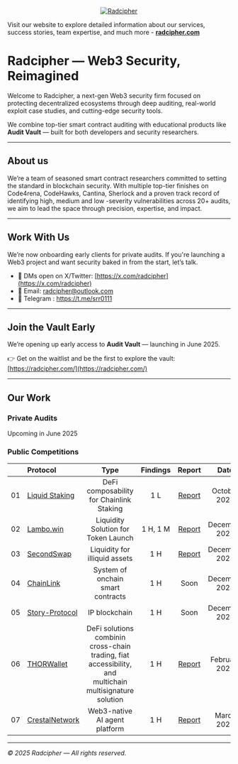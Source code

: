 <p align="center">
    <a href="https://radcipher.com" target="_blank">
        <img src="img/radcipher_logo_background.png" alt="Radcipher">
    </a>
</p>

Visit our website to explore detailed information about our services, success stories, team expertise, and much more - [**radcipher.com**](https://radcipher.com/)


# Radcipher — Web3 Security, Reimagined

Welcome to Radcipher, a next-gen Web3 security firm focused on protecting decentralized ecosystems through deep auditing, real-world exploit case studies, and cutting-edge security tools.

We combine top-tier smart contract auditing with educational products like **Audit Vault** — built for both developers and security researchers.

---

## About us
We’re a team of seasoned smart contract researchers committed to setting the standard in blockchain security. With multiple top-tier finishes on Code4rena, CodeHawks, Cantina, Sherlock and a proven track record of identifying high, medium and low -severity vulnerabilities across 20+ audits, we aim to lead the space through precision, expertise, and impact.

---

## Work With Us

We’re now onboarding early clients for private audits. If you're launching a Web3 project and want security baked in from the start, let’s talk.

- 📩 DMs open on X/Twitter: [https://x.com/radcipher](https://x.com/radcipher)
- 📧 Email: radcipher@outlook.com
- 📨 Telegram : https://t.me/srr0111
---

## Join the Vault Early

We’re opening up early access to **Audit Vault** — launching in June 2025.

👉 Get on the waitlist and be the first to explore the vault:  
[https://radcipher.com/](https://radcipher.com/)

--- 
## Our Work
### Private Audits 
Upcoming in June 2025
### Public Competitions

|    | **Protocol**                                                                         |                                                  Type                                                   | Findings |                        Report                        |     Date      |
|:--:|:-------------------------------------------------------------------------------------|:-------------------------------------------------------------------------------------------------------:|:--------:|:----------------------------------------------------:|:-------------:|
| 01 | [Liquid Staking](https://codehawks.cyfrin.io/contests/cm1el4vjp00019d2nzombxfzp)     |                                DeFi composability for Chainlink Staking                                 |   1 L    | [Report](reports/contests/2024-10-Liquid-Staking.md) | October 2024  |
| 02 | [Lambo.win](https://code4rena.com/audits/2024-12-lambowin)                           |                                   Liquidity Solution for Token Launch                                   | 1 H, 1 M |   [Report](reports/contests/2024-12-Lambo-win.md)    | December 2024 |
| 03 | [SecondSwap](https://code4rena.com/audits/2024-12-secondswap)                        |                                      Liquidity for illiquid assets                                      |   1 H    |   [Report](reports/contests/2024-12-SecondSwap.md)   | December 2024 |
| 04 | [ChainLink](https://code4rena.com/audits/2024-12-chainlink-payment-abstraction)      |                                    System of onchain smart contracts      |   1 H    |                         Soon                         | December 2024 |
| 05 | [Story-Protocol](https://cantina.xyz/competitions/0561defa-eeb2-4a74-8884-5d7a873afa58) |                                    IP blockchain      |   1 H    |                         Soon                         | December 2024 |
| 06 | [THORWallet](https://code4rena.com/audits/2025-02-thorwallet)                        | DeFi solutions combinin cross-chain trading, fiat accessibility, and multichain multisignature solution |   1 H    |   [Report](reports/contests/2025-02-THORWallet.md)   | February 2025 |
| 07 | [CrestalNetwork](https://audits.sherlock.xyz/contests/755)                           |                                      Web3-native AI agent platform                                      |   1 H    | [Report](reports/contests/2025-03-CrestalNetwork.md) |  March 2025   |






---

*© 2025 Radcipher — All rights reserved.*
